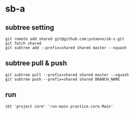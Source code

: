 # sb-a

## subtree setting

```
git remote add shared git@github.com:yutaono/sb-s.git
git fetch shared
git subtree add --prefix=shared shared master --squash
```

## subtree pull & push

```
git subtree pull --prefix=shared shared master --squash
git subtree push --prefix=shared shared BRANCH_NAME
```

## run

```
sbt 'project core' 'run-main practice.core.Main'
```
